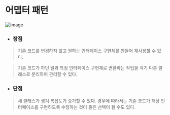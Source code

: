 # 어뎁터 패턴

![image](https://user-images.githubusercontent.com/57785267/184100249-9e880cf7-7ea2-4c24-a526-af33b173e307.png)

- ### 장점

> 기존 코드를 변경하지 않고 원하는 인터페이스 구현체를 만들어 재사용할 수 있다.

> 기존 코드가 하던 일과 특정 인터페이스 구현체로 변환하는 작업을 각기 다른 클래스로 분리하여 관리할 수 있다.

- ### 단점

> 새 클래스가 생겨 복잡도가 증가할 수 있다. 경우에 따라서는 기존 코드가 해당 인터페이스를 구현하도록 수정하는 것이 좋은 선택이 될 수도 있다.
